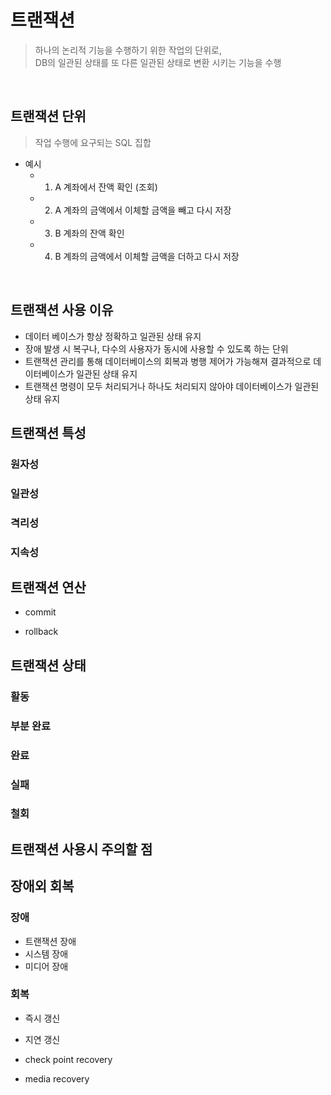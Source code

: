 # 트랜잭션

> 하나의 논리적 기능을 수행하기 위한 작업의 단위로,  
> DB의 일관된 상태를 또 다른 일관된 상태로 변환 시키는 기능을 수행

</br>

## 트랜잭션 단위

> 작업 수행에 요구되는 SQL 집합

- 예시
  - 1. A 계좌에서 잔액 확인 (조회)
  - 2. A 계좌의 금액에서 이체할 금액을 빼고 다시 저장
  - 3. B 계좌의 잔액 확인
  - 4. B 계좌의 금액에서 이체할 금액을 더하고 다시 저장

</br>

## 트랜잭션 사용 이유

- 데이터 베이스가 항상 정확하고 일관된 상태 유지
- 장애 발생 시 복구나, 다수의 사용자가 동시에 사용할 수 있도록 하는 단위
- 트랜잭션 관리를 통해 데이터베이스의 회복과 병행 제어가 가능해져 결과적으로 데이터베이스가 일관된 상태 유지
- 트랜잭션 명령이 모두 처리되거나 하나도 처리되지 않아야 데이터베이스가 일관된 상태 유지

## 트랜잭션 특성

### 원자성

### 일관성

### 격리성

### 지속성

## 트랜잭션 연산

- commit

- rollback

## 트랜잭션 상태

### 활동

### 부분 완료

### 완료

### 실패

### 철회

## 트랜잭션 사용시 주의할 점

## 장애외 회복

### 장애

- 트랜잭션 장애
- 시스템 장애
- 미디어 장애

### 회복

- 즉시 갱신

- 지연 갱신

- check point recovery

- media recovery

